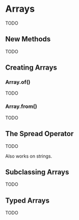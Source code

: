 # Arrays

TODO

## New Methods
TODO


###

## Creating Arrays

### Array.of()

TODO

### Array.from()

TODO

## The Spread Operator

TODO

Also works on strings.

## Subclassing Arrays

TODO

## Typed Arrays

TODO

